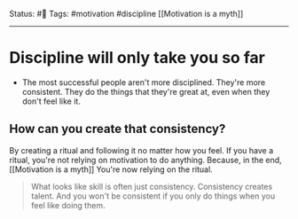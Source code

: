 Status: #🌱
Tags: #motivation #discipline [[Motivation is a myth]]
***
# Discipline will only take you so far
- The most successful people aren't more disciplined. They're more consistent. They do the things that they're great at, even when they don't feel like it.
 
## How can you create that consistency?
By creating a ritual and following it no matter how you feel. If you have a ritual, you're not relying on motivation to do anything. Because, in the end, [[Motivation is a myth]] You're now relying on the ritual.

> What looks like skill is often just consistency. Consistency creates talent. And you won't be consistent if you only do things when you feel like doing them.